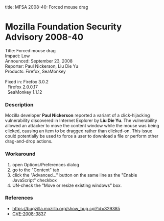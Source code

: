 title: MFSA 2008-40: Forced mouse drag

<h1>Mozilla Foundation Security Advisory 2008-40</h1>

<p>
<span class="label">Title:</span>      Forced mouse drag<br/>
<span class="label">Impact:</span>     Low<br/>
<span class="label">Announced:</span>  September 23, 2008<br/>
<span class="label">Reporter:</span>   Paul Nickerson, Liu Die Yu<br/>
<span class="label">Products:</span>   Firefox, SeaMonkey<br/>
<br/>
<span class="label">Fixed in:</span>   Firefox 3.0.2<br/>
<span class="label">&#160;</span>      Firefox 2.0.0.17<br/>
<span class="label">&#160;</span>      SeaMonkey 1.1.12<br/>
</p>


<h3>Description</h3>

<p>Mozilla developer <strong>Paul Nickerson</strong> reported a variant of a click-hijacking vulnerability discovered in Internet Explorer by <strong>Liu Die Yu</strong>.  The vulnerability allowed an attacker to move the content window while the mouse was being clicked, causing an item to be dragged rather than clicked-on.  This issue could potentially be used to force a user to download a file or perform other drag-and-drop actions.</p>

<h3>Workaround</h3>

<ol>
  <li>open Options/Preferences dialog</li>
  <li>go to the "Content" tab</li>
  <li>click the "Advanced..." button on the same line as the "Enable JavaScript" checkbox</li>
  <li>UN-check the "Move or resize existing windows" box.</li>
</ol>

<h3>References</h3>

<ul>
  <li><a href="https://bugzilla.mozilla.org/show_bug.cgi?id=329385">
      https://bugzilla.mozilla.org/show_bug.cgi?id=329385</a></li>
  <li><a class="ex-ref" href="http://cve.mitre.org/cgi-bin/cvename.cgi?name=CVE-2008-3837">
      CVE-2008-3837</a></li>
</ul>



